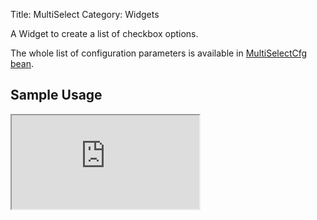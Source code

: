 Title: MultiSelect
Category: Widgets

A Widget to create a list of checkbox options.

<script src='http://snippets.ariatemplates.com/snippets/github.com/ariatemplates/documentation-code/%VERSION%/snippets/widgets/multiselect/Snippet.tpl?tag=wgtMultiSelect&lang=at&outdent=true'></script>

The whole list of configuration parameters is available in [MultiSelectCfg bean](http://ariatemplates.com/api/#aria.widgets.CfgBeans:MultiSelectCfg).

## Sample Usage

<iframe class='samples' src='http://snippets.ariatemplates.com/samples/github.com/ariatemplates/documentation-code/%VERSION%/samples/widgets/multiselect/?skip=1' ></iframe>